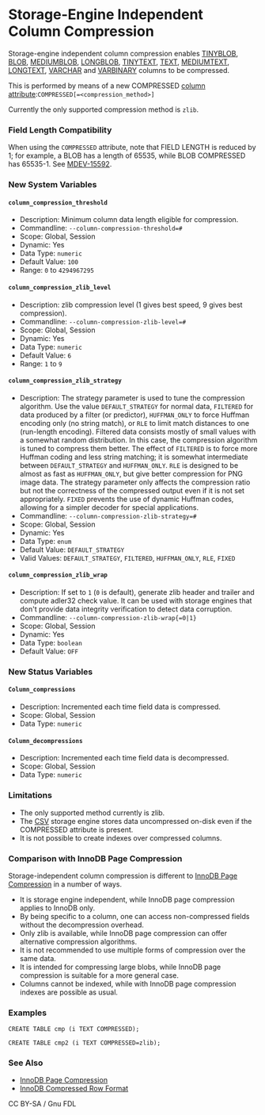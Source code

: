 # Storage-Engine Independent Column Compression

Storage-engine independent column compression enables [TINYBLOB](../../../reference/data-types/string-data-types/tinyblob.md), [BLOB](../../../reference/data-types/string-data-types/blob.md), [MEDIUMBLOB](../../../reference/data-types/string-data-types/mediumblob.md), [LONGBLOB](../../../reference/data-types/string-data-types/longblob.md), [TINYTEXT](../../../reference/data-types/string-data-types/tinytext.md), [TEXT](../../../reference/data-types/string-data-types/text.md), [MEDIUMTEXT](../../../reference/data-types/string-data-types/mediumtext.md), [LONGTEXT](../../../reference/data-types/string-data-types/longtext.md), [VARCHAR](../../../reference/data-types/string-data-types/varchar.md) and [VARBINARY](../../../reference/data-types/string-data-types/varbinary.md) columns to be compressed.

This is performed by means of a new COMPRESSED [column attribute](../../../reference/sql-statements/data-definition/create/create-table.md#column-and-index-definitions):`COMPRESSED[=<compression_method>]`

Currently the only supported compression method is `zlib`.

### Field Length Compatibility

When using the `COMPRESSED` attribute, note that FIELD LENGTH is reduced by 1; for example, a BLOB has a length of 65535, while BLOB COMPRESSED has 65535-1. See [MDEV-15592](https://jira.mariadb.org/browse/MDEV-15592).

### New System Variables

#### `column_compression_threshold`

* Description: Minimum column data length eligible for compression.
* Commandline: `--column-compression-threshold=#`
* Scope: Global, Session
* Dynamic: Yes
* Data Type: `numeric`
* Default Value: `100`
* Range: `0` to `4294967295`

#### `column_compression_zlib_level`

* Description: zlib compression level (1 gives best speed, 9 gives best compression).
* Commandline: `--column-compression-zlib-level=#`
* Scope: Global, Session
* Dynamic: Yes
* Data Type: `numeric`
* Default Value: `6`
* Range: `1` to `9`

#### `column_compression_zlib_strategy`

* Description: The strategy parameter is used to tune the compression algorithm. Use the value `DEFAULT_STRATEGY` for normal data, `FILTERED` for data produced by a filter (or predictor), `HUFFMAN_ONLY` to force Huffman encoding only (no string match), or `RLE` to limit match distances to one (run-length encoding). Filtered data consists mostly of small values with a somewhat random distribution. In this case, the compression algorithm is tuned to compress them better. The effect of `FILTERED` is to force more Huffman coding and less string matching; it is somewhat intermediate between `DEFAULT_STRATEGY` and `HUFFMAN_ONLY`. `RLE` is designed to be almost as fast as `HUFFMAN_ONLY`, but give better compression for PNG image data. The strategy parameter only affects the compression ratio but not the correctness of the compressed output even if it is not set appropriately. `FIXED` prevents the use of dynamic Huffman codes, allowing for a simpler decoder for special applications.
* Commandline: `--column-compression-zlib-strategy=#`
* Scope: Global, Session
* Dynamic: Yes
* Data Type: `enum`
* Default Value: `DEFAULT_STRATEGY`
* Valid Values: `DEFAULT_STRATEGY`, `FILTERED`, `HUFFMAN_ONLY`, `RLE`, `FIXED`

#### `column_compression_zlib_wrap`

* Description: If set to `1` (`0` is default), generate zlib header and trailer and compute adler32 check value. It can be used with storage engines that don't provide data integrity verification to detect data corruption.
* Commandline: `--column-compression-zlib-wrap{=0|1}`
* Scope: Global, Session
* Dynamic: Yes
* Data Type: `boolean`
* Default Value: `OFF`

### New Status Variables

#### `Column_compressions`

* Description: Incremented each time field data is compressed.
* Scope: Global, Session
* Data Type: `numeric`

#### `Column_decompressions`

* Description: Incremented each time field data is decompressed.
* Scope: Global, Session
* Data Type: `numeric`

### Limitations

* The only supported method currently is zlib.
* The [CSV](../../../reference/storage-engines/csv/) storage engine stores data uncompressed on-disk even if the COMPRESSED attribute is present.
* It is not possible to create indexes over compressed columns.

### Comparison with InnoDB Page Compression

Storage-independent column compression is different to [InnoDB Page Compression](../../../reference/storage-engines/innodb/innodb-page-compression.md) in a number of ways.

* It is storage engine independent, while InnoDB page compression applies to InnoDB only.
* By being specific to a column, one can access non-compressed fields without the decompression overhead.
* Only zlib is available, while InnoDB page compression can offer alternative compression algorithms.
* It is not recommended to use multiple forms of compression over the same data.
* It is intended for compressing large blobs, while InnoDB page compression is suitable for a more general case.
* Columns cannot be indexed, while with InnoDB page compression indexes are possible as usual.

### Examples

```
CREATE TABLE cmp (i TEXT COMPRESSED);

CREATE TABLE cmp2 (i TEXT COMPRESSED=zlib);
```

### See Also

* [InnoDB Page Compression](../../../reference/storage-engines/innodb/innodb-page-compression.md)
* [InnoDB Compressed Row Format](../../../reference/storage-engines/innodb/innodb-row-formats/innodb-compressed-row-format.md)

CC BY-SA / Gnu FDL
